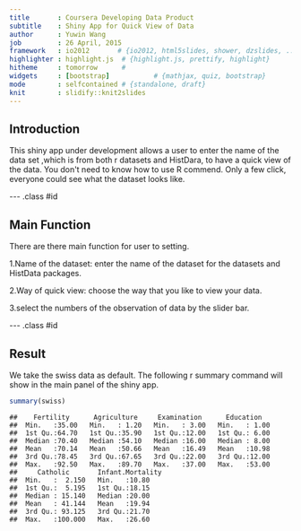 ```yaml
---
title       : Coursera Developing Data Product  
subtitle    : Shiny App for Quick View of Data
author      : Yuwin Wang
job         : 26 April, 2015
framework   : io2012       # {io2012, html5slides, shower, dzslides, ...}
highlighter : highlight.js  # {highlight.js, prettify, highlight}
hitheme     : tomorrow      # 
widgets     : [bootstrap]           # {mathjax, quiz, bootstrap}
mode        : selfcontained # {standalone, draft}
knit        : slidify::knit2slides
---
```


## Introduction

This shiny app under development allows a user to enter the name of the data set 
,which is from both r datasets and HistDara, to have a quick view of the data. You don't need to know how to use R commend. Only a few click, everyone could see what the dataset looks like.

--- .class #id 

## Main Function

There are there main function for user to setting.

1.Name of the dataset: enter the name of the dataset for the datasets and HistData packages.

2.Way of quick view: choose the way that you like to view your data.

3.select the numbers of the observation of data by the slider bar.

--- .class #id 

## Result

We take the swiss data as default. The following r summary command will show in the main panel of the shiny app.

```r
summary(swiss)
```

```
##    Fertility      Agriculture     Examination      Education    
##  Min.   :35.00   Min.   : 1.20   Min.   : 3.00   Min.   : 1.00  
##  1st Qu.:64.70   1st Qu.:35.90   1st Qu.:12.00   1st Qu.: 6.00  
##  Median :70.40   Median :54.10   Median :16.00   Median : 8.00  
##  Mean   :70.14   Mean   :50.66   Mean   :16.49   Mean   :10.98  
##  3rd Qu.:78.45   3rd Qu.:67.65   3rd Qu.:22.00   3rd Qu.:12.00  
##  Max.   :92.50   Max.   :89.70   Max.   :37.00   Max.   :53.00  
##     Catholic       Infant.Mortality
##  Min.   :  2.150   Min.   :10.80   
##  1st Qu.:  5.195   1st Qu.:18.15   
##  Median : 15.140   Median :20.00   
##  Mean   : 41.144   Mean   :19.94   
##  3rd Qu.: 93.125   3rd Qu.:21.70   
##  Max.   :100.000   Max.   :26.60
```


